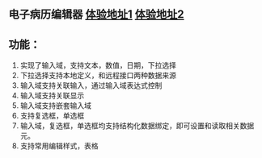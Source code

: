 
## 电子病历编辑器 [体验地址1](https://sunchanglong.github.io) [体验地址2](http://cneditor.top)
## 功能：
1. 实现了输入域，支持文本，数值，日期，下拉选择
2. 下拉选择支持本地定义，和远程接口两种数据来源
3. 输入域支持关联输入，通过输入域表达式控制
4. 输入域支持关联显示
5. 输入域支持嵌套输入域
6. 支持复选框，单选框
7. 输入域，复选框，单选框均支持结构化数据绑定，即可设置和读取相关数据元。
8. 支持常用编辑样式，表格
